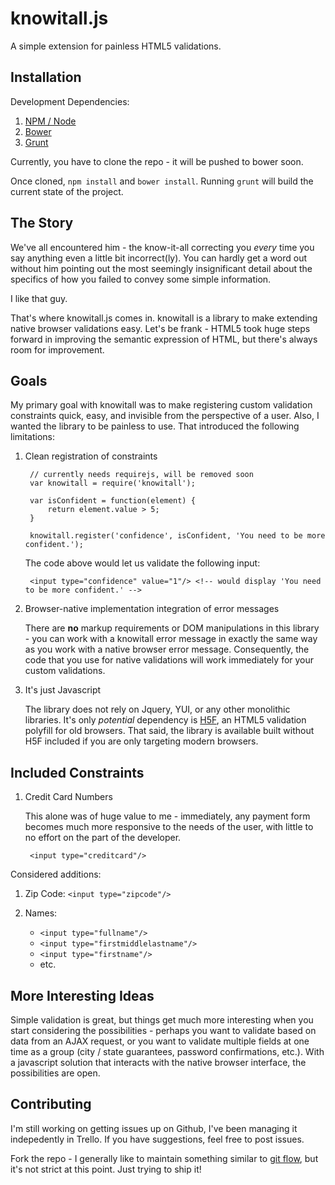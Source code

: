 knowitall.js
===========

A simple extension for painless HTML5 validations.


Installation
------------

Development Dependencies:

1. [NPM / Node](http://www.npmjs.org/)
1. [Bower](http://bower.io/)
1. [Grunt](http://gruntjs.com/)

Currently, you have to clone the repo - it will be pushed to bower soon.

Once cloned, `npm install` and `bower install`. Running `grunt` will build the current state of the project.


The Story
---------

We've all encountered him - the know-it-all correcting you *every* time you say anything even a little bit incorrect(ly). You can hardly get a word out without him pointing out the most seemingly insignificant detail about the specifics of how you failed to convey some simple information. 

I like that guy.

That's where knowitall.js comes in. knowitall is a library to make extending native browser validations easy. Let's be frank - HTML5 took huge steps forward in improving the semantic expression of HTML, but there's always room for improvement. 


Goals
-----

My primary goal with knowitall was to make registering custom validation constraints quick, easy, and invisible from the perspective of a user. Also, I wanted the library to be painless to use. That introduced the following limitations:

1. Clean registration of constraints
	
		// currently needs requirejs, will be removed soon
		var knowitall = require('knowitall');

		var isConfident = function(element) {
			return element.value > 5;
		}

		knowitall.register('confidence', isConfident, 'You need to be more confident.');

	The code above would let us validate the following input:

		<input type="confidence" value="1"/> <!-- would display 'You need to be more confident.' -->

1. Browser-native implementation integration of error messages

	There are **no** markup requirements or DOM manipulations in this library - you can work with a knowitall error message in exactly the same way as you work with a native browser error message. Consequently, the code that you use for native validations will work immediately for your custom validations.

1. It's just Javascript

	The library does not rely on Jquery, YUI, or any other monolithic libraries. It's only *potential* dependency is [H5F](https://github.com/ryanseddon/H5F), an HTML5 validation polyfill for old browsers. That said, the library is available built without H5F included if you are only targeting modern browsers.

	
Included Constraints
--------------------

1. Credit Card Numbers

	This alone was of huge value to me - immediately, any payment form becomes much more responsive to the needs of the user, with little to no effort on the part of the developer.

		<input type="creditcard"/>

Considered additions:

1. Zip Code: `<input type="zipcode"/>`

1. Names: 
	- `<input type="fullname"/>`
	- `<input type="firstmiddlelastname"/>`
	- `<input type="firstname"/>`
	- etc.


More Interesting Ideas
----------------------

Simple validation is great, but things get much more interesting when you start considering the possibilities - perhaps you want to validate based on data from an AJAX request, or you want to validate multiple fields at one time as a group (city / state guarantees, password confirmations, etc.). With a javascript solution that interacts with the native browser interface, the possibilities are open.


Contributing
------------

I'm still working on getting issues up on Github, I've been managing it indepedently in Trello. If you have suggestions, feel free to post issues.

Fork the repo - I generally like to maintain something similar to [git flow](http://nvie.com/posts/a-successful-git-branching-model/), but it's not strict at this point. Just trying to ship it!